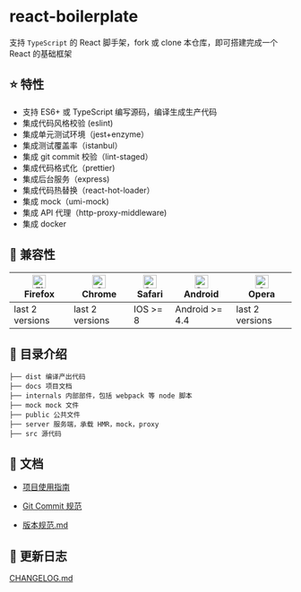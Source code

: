 # react-boilerplate

支持 `TypeScript` 的 React 脚手架，fork 或 clone 本仓库，即可搭建完成一个 React 的基础框架

## :star: 特性

- 支持 ES6+ 或 TypeScript 编写源码，编译生成生产代码
- 集成代码风格校验 (eslint)
- 集成单元测试环境（jest+enzyme）
- 集成测试覆盖率（istanbul）
- 集成 git commit 校验（lint-staged）
- 集成代码格式化（prettier)
- 集成后台服务（express)
- 集成代码热替换（react-hot-loader）
- 集成 mock（umi-mock)
- 集成 API 代理（http-proxy-middleware)
- 集成 docker

## :pill: 兼容性

| [<img src="https://raw.githubusercontent.com/alrra/browser-logos/master/src/firefox/firefox_48x48.png" alt="Firefox" width="24px" height="24px" />](http://godban.github.io/browsers-support-badges/)</br>Firefox | [<img src="https://raw.githubusercontent.com/alrra/browser-logos/master/src/chrome/chrome_48x48.png" alt="Chrome" width="24px" height="24px" />](http://godban.github.io/browsers-support-badges/)</br>Chrome | [<img src="https://raw.githubusercontent.com/alrra/browser-logos/master/src/safari/safari_48x48.png" alt="Safari" width="24px" height="24px" />](http://godban.github.io/browsers-support-badges/)</br>Safari | [<img src="https://browserl.ist/images/android.png" alt="Safari" width="24px" height="24px" />](http://godban.github.io/browsers-support-badges/)</br>Android | [<img src="https://raw.githubusercontent.com/alrra/browser-logos/master/src/opera/opera_48x48.png" alt="Opera" width="24px" height="24px" />](http://godban.github.io/browsers-support-badges/)</br>Opera |
| ----------------------------------------------------------------------------------------------------------------------------------------------------------------------------------------------------------------- | ------------------------------------------------------------------------------------------------------------------------------------------------------------------------------------------------------------- | ------------------------------------------------------------------------------------------------------------------------------------------------------------------------------------------------------------- | ------------------------------------------------------------------------------------------------------------------------------------------------------------- | --------------------------------------------------------------------------------------------------------------------------------------------------------------------------------------------------------- |
| last 2 versions                                                                                                                                                                                                   | last 2 versions                                                                                                                                                                                               | IOS >= 8                                                                                                                                                                                                      | Android >= 4.4                                                                                                                                                | last 2 versions                                                                                                                                                                                           |

## :open_file_folder: 目录介绍

    ├── dist 编译产出代码
    ├── docs 项目文档
    ├── internals 内部部件，包括 webpack 等 node 脚本
    ├── mock mock 文件
    ├── public 公共文件
    ├── server 服务端，承载 HMR，mock，proxy
    ├── src 源代码

## :bookmark_tabs: 文档

- [项目使用指南](./docs/项目使用指南.md)

- [Git Commit 规范](./docs/Git%20Commit规范.md)

- [版本规范.md](./版本规范.md)

## :paperclip: 更新日志

[CHANGELOG.md](./CHANGELOG.md)
